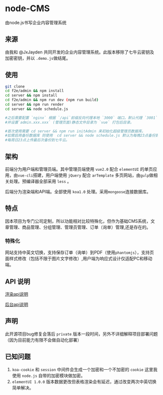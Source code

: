 # node-CMS
由node.js书写企业内容管理系统

## 来源

由我和 @JxJayden 共同开发的企业内容管理系统。此版本移除了七牛云密钥及加密密钥，并以 `.demo.js`做结尾。

## 使用

```bash
git clone 
cd f2e/admin && npm install
cd server && npm install
cd f2e/admin && npm run dev (npm run build)
cd server && npm run render
cd server && node schedule.js

#之后需要配置 `nginx` 根据 `/api`前缀反向代理本地 `3000` 端口。默认代理 `3001` 渲染端口。
#并设置`admin.xxx.xxx` (管理页面)静态文件目录为 `vue` 打包后目录。

#首次使用需要 cd server && npm run initAdmin 来初始化超级管理员数据库。
#如需启用备份数据库 则使用  cd server && node schedule.js 默认为每晚23点备份到本地，
#每周日23点上传最后次备份到七牛云。

```

## 架构

前端分为用户端和管理员端。其中管理员端使用 `vue2.0` 配合 `elementUI` 的单页应用，由`vue-cli`搭建，用户端使用 `jQuery` 配合 `arTemplate` 多页网站，由`gulp`做相关处理。预编译器全部采用 `less` 。

后端分为渲染端和API端。全部使用 `koa1.0` 处理。采用`mongoose`连接数据库。

## 特点

因本项目为专门公司定制，所以功能相对比较特殊化，但作为基础CMS系统，文章管理、商品管理、分组管理、管理员管理、订单（询单）管理,还是存在的。

### 特殊化

网站支持中英文切换，支持保存订单（询单）到PDF（使用`phantomjs`），支持页面样式修改（包括不限于图片文字修改）,用户端为响应式设计仅适配PC和移动端。

## API 说明

[渲染api说明](doc/renderapi.md)

[后台api说明](doc/adminapi.md)

## 声明

此开源项目bug修复会落后 `private` 版本一段时间，另外不详细解释项目部署问题（因为目前能力有限不会做自动化部署）

## 已知问题

1. `koa-cookie` 和 `session` 中间件会生成一个加密和一个不加密的 `cookie` 这里我使用 `node.js` 自带的加密模块做加密。
2. `elementUI 1.0.0` 版本数据更改但表格渲染会有延迟，通过改变两次中英切换简单解决。
